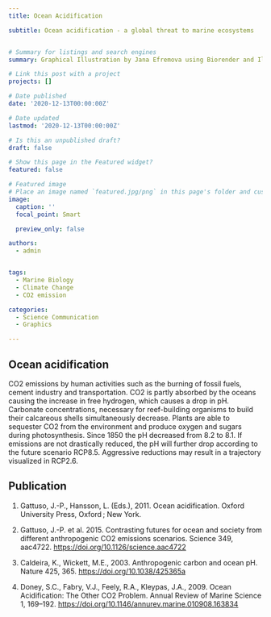 ```yaml
---
title: Ocean Acidification

subtitle: Ocean acidification - a global threat to marine ecosystems


# Summary for listings and search engines
summary: Graphical Illustration by Jana Efremova using Biorender and Illustrator. 

# Link this post with a project
projects: []

# Date published
date: '2020-12-13T00:00:00Z'

# Date updated
lastmod: '2020-12-13T00:00:00Z'

# Is this an unpublished draft?
draft: false

# Show this page in the Featured widget?
featured: false

# Featured image
# Place an image named `featured.jpg/png` in this page's folder and customize its options here.
image:
  caption: ''
  focal_point: Smart

  preview_only: false

authors:
  - admin


tags:
  - Marine Biology
  - Climate Change
  - CO2 emission

categories:
  - Science Communication
  - Graphics

---
```


## Ocean acidification

CO2 emissions by human activities such as the burning of fossil fuels, cement industry and transportation. CO2 is partly absorbed by the oceans causing the increase in free hydrogen, which causes a drop in pH. Carbonate concentrations, necessary for reef-building organisms to build their calcareous shells simultaneously decrease. Plants are able to sequester CO2 from the environment and produce oxygen and sugars during photosynthesis. Since 1850 the pH decreased from 8.2 to 8.1. If emissions are not drastically reduced, the pH will further drop according to the future scenario RCP8.5. Aggressive reductions may result in a trajectory visualized in RCP2.6. 

## Publication
1. Gattuso, J.-P., Hansson, L. (Eds.), 2011. Ocean acidification. Oxford University Press, Oxford ; New York.
 
3. Gattuso, J.-P. et al. 2015. Contrasting futures for ocean and society from different anthropogenic CO2 emissions scenarios. Science 349, aac4722. https://doi.org/10.1126/science.aac4722
   
4. Caldeira, K., Wickett, M.E., 2003. Anthropogenic carbon and ocean pH. Nature 425, 365. https://doi.org/10.1038/425365a
   
5. Doney, S.C., Fabry, V.J., Feely, R.A., Kleypas, J.A., 2009. Ocean Acidification: The Other CO2 Problem. Annual Review of Marine Science 1, 169–192. https://doi.org/10.1146/annurev.marine.010908.163834



